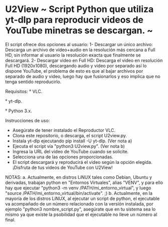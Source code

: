 # U2View ~ Script Python que utiliza yt-dlp para reproducir videos de YouTube minetras se descargan. ~

El script ofrece dos opciones al usuario:
1- Descargar un único archivo: Descarga un archivo de video+audio en la resolución más cercana a Full HD, sin informar al usuario la resolución exacta que finalmente se descargará.
2- Descargar video en Full HD: Descarga el video en resolución Full HD (1920x1080), descargando audio y video por separado  así lo dispone YouTube, el problema de esto es que al bajar archivos por separado de audio y video, luego hay que fusionarlos y eso implica que no tenga sentido reproducirlo.

Requisitos:
° VLC.

° yt-dlp.

° Python 3.x.

Instrucciones de uso:
- Asegúrate de tener instalado el Reproductor VLC.
- Clona este repositorio, o descarga, el script U2view.py.
- Instala yt-dlp ejecutando pip install -U yt-dlp. (Ver nota a)
- Ejecuta el script vía "python3 U2view.py". (Ver nota b)
- Ingresa la URL del video de YouTube cuando se solicite.
- Selecciona una de las opciones proporcionadas.
- El script descargará y reproducirá el video según la opción elegida.
¡Disfruta de tus videos de YouTube con U2View!

NOTAS:
a. Actualmente, en distros LiNUX tales como Debian, Ubuntu y derivadas, trabajan python en "Entornos Virtuales", alias "VENV", y para ello hay que ejecutar "python3 -m venv /PATH/mi_entorno_virtual", y luego "source /PATH/mi_entorno_virtual/bin/activate". ;) 
b. Actualmente, en la mayoría de los distros LiNUX, al ejecutar un script de python, el ejecutable va acompañado de un número relacionado con la versión instalada, por ejemplo "python3 nombre_script.py", asegúrate que en tu sistema sea lo mismo ya que existe la psobilidad que el ejecutable no lleve un número al final.
